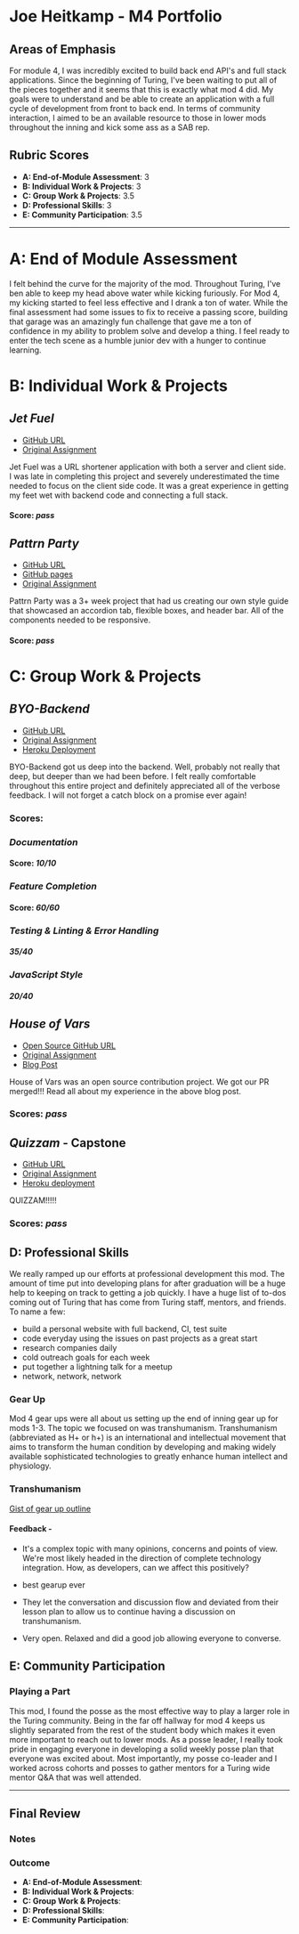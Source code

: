 # Joe Heitkamp - M4 Portfolio

## Areas of Emphasis

For module 4, I was incredibly excited to build back end API's and full stack applications. Since the beginning of Turing, I've been waiting to put all of the pieces together and it seems that this is exactly what mod 4 did. My goals were to understand and be able to create an application with a full cycle of development from front to back end. In terms of community interaction, I aimed to be an available resource to those in lower mods throughout the inning and kick some ass as a SAB rep.  

## Rubric Scores

* **A: End-of-Module Assessment**: 3
* **B: Individual Work & Projects**: 3
* **C: Group Work & Projects**: 3.5
* **D: Professional Skills**: 3
* **E: Community Participation**: 3.5

-----------------------

# A: End of Module Assessment

I felt behind the curve for the majority of the mod. Throughout Turing, I've ben able to keep my head above water while kicking furiously. For Mod 4, my kicking started to feel less effective and I drank a ton of water. While the final assessment had some issues to fix to receive a passing score, building that garage was an amazingly fun challenge that gave me a ton of confidence in my ability to problem solve and develop a thing. I feel ready to enter the tech scene as a humble junior dev with a hunger to continue learning.


# B: Individual Work & Projects

  
## _Jet Fuel_

* [GitHub URL](https://github.com/noetic97/jet-fuel)
* [Original Assignment](http://frontend.turing.io/projects/jet-fuel.html)

Jet Fuel was a URL shortener application with both a server and client side.  I was late in completing this project and severely underestimated the time needed to focus on the client side code. It was a great experience in getting my feet wet with backend code and connecting a full stack.  

#### Score: _pass_


## _Pattrn Party_

* [GitHub URL](https://github.com/noetic97/pattrn-party)
* [GitHub pages](https://noetic97.github.io/pattrn-party/)
* [Original Assignment](http://frontend.turing.io/projects/pattrn-party.html)


Pattrn Party was a 3+ week project that had us creating our own style guide that showcased an accordion tab, flexible boxes, and header bar.  All of the components needed to be responsive.

#### Score: _pass_

# C: Group Work & Projects

## _BYO-Backend_

* [GitHub URL](https://github.com/noetic97/byo-backend)
* [Original Assignment](http://frontend.turing.io/projects/build-your-own-backend.html)
* [Heroku Deployment](https://winter-resort-api.herokuapp.com/)

BYO-Backend got us deep into the backend.  Well, probably not really that deep, but deeper than we had been before.  I felt really comfortable throughout this entire project and definitely appreciated all of the verbose feedback.  I will not forget a catch block on a promise ever again!

### Scores: 
### _Documentation_

#### Score: _10/10_

### _Feature Completion_

#### Score: _60/60_

### _Testing & Linting & Error Handling_

#### _35/40_

### _JavaScript Style_

#### _20/40_

## _House of Vars_

* [Open Source GitHub URL](https://github.com/noetic97/c4sg-web)
* [Original Assignment](http://frontend.turing.io/projects/house-of-vars.html)
* [Blog Post](https://medium.com/@JoeHeitkamp/open-source-success-5ae2593f9dd2)

House of Vars was an open source contribution project.  We got our PR merged!!! Read all about my experience in the above blog post.

### Scores: _pass_

  
## _Quizzam_ - Capstone

* [GitHub URL](https://github.com/noetic97/Quizzam)
* [Original Assignment](http://frontend.turing.io/projects/capstone.html)
* [Heroku deployment](https://quizzam.herokuapp.com/)

QUIZZAM!!!!!

### Scores: _pass_


## D: Professional Skills
We really ramped up our efforts at professional development this mod. The amount of time put into developing plans for after graduation will be a huge help to keeping on track to getting a job quickly.  I have a huge list of to-dos coming out of Turing that has come from Turing staff, mentors, and friends. To name a few:

- build a personal website with full backend, CI, test suite
- code everyday using the issues on past projects as a great start
- research companies daily
- cold outreach goals for each week
- put together a lightning talk for a meetup
- network, network, network
  

### Gear Up

Mod 4 gear ups were all about us setting up the end of inning gear up for mods 1-3. The topic we focused on was transhumanism. Transhumanism (abbreviated as H+ or h+) is an international and intellectual movement that aims to transform the human condition by developing and making widely available sophisticated technologies to greatly enhance human intellect and physiology.

### Transhumanism

[Gist of gear up outline](https://gist.github.com/noetic97/f709edaa2acdd03b2d8f56f33b21364b)

#### Feedback - 

 - It's a complex topic with many opinions, concerns and points of view. We're most likely headed in the direction of complete technology integration. How, as developers, can we affect this positively?

 - best gearup ever

 - They let the conversation and discussion flow and deviated from their lesson plan to allow us to continue having a discussion on transhumanism.

 - Very open. Relaxed and did a good job allowing everyone to converse.


## E: Community Participation

### Playing a Part

This mod, I found the posse as the most effective way to play a larger role in the Turing community. Being in the far off hallway for mod 4 keeps us slightly separated from the rest of the student body which makes it even more important to reach out to lower mods.  As a posse leader, I really took pride in engaging everyone in developing a solid weekly posse plan that everyone was excited about.  Most importantly, my posse co-leader and I worked across cohorts and posses to gather mentors for a Turing wide mentor Q&A that was well attended. 
 
------------------

## Final Review

### Notes


### Outcome


* **A: End-of-Module Assessment**: 
* **B: Individual Work & Projects**:
* **C: Group Work & Projects**: 
* **D: Professional Skills**: 
* **E: Community Participation**: 
